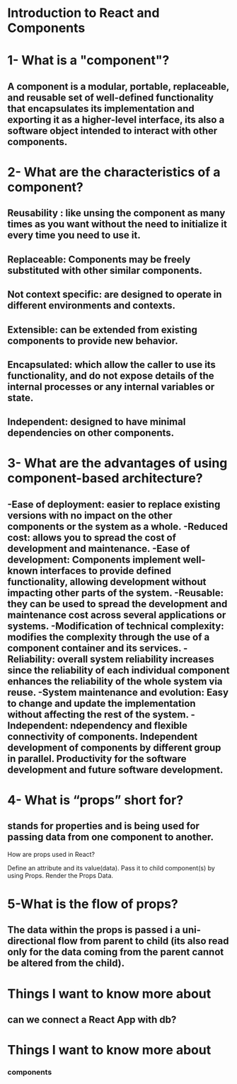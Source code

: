 # Introduction to React and Components
# 1- What is a "component"?

## A component is a modular, portable, replaceable, and reusable set of well-defined functionality that encapsulates its implementation and exporting it as a higher-level interface, its also a software object intended to interact with other components.

# 2- What are the characteristics of a component?

##  Reusability : like unsing the component as many times as you want without the need to initialize it every time you need to use it.
 ## Replaceable: Components may be freely substituted with other similar components.
## Not context specific: are designed to operate in different environments and contexts.
## Extensible: can be extended from existing components to provide new behavior.
## Encapsulated: which allow the caller to use its functionality, and do not expose details of the internal processes or any internal variables or state.
## Independent: designed to have minimal dependencies on other components.

# 3- What are the advantages of using component-based architecture?

## -Ease of deployment: easier to replace existing versions with no impact on the other components or the system as a whole. -Reduced cost: allows you to spread the cost of development and maintenance. -Ease of development: Components implement well-known interfaces to provide defined functionality, allowing development without impacting other parts of the system. -Reusable: they can be used to spread the development and maintenance cost across several applications or systems. -Modification of technical complexity: modifies the complexity through the use of a component container and its services. -Reliability: overall system reliability increases since the reliability of each individual component enhances the reliability of the whole system via reuse. -System maintenance and evolution: Easy to change and update the implementation without affecting the rest of the system. -Independent: ndependency and flexible connectivity of components. Independent development of components by different group in parallel. Productivity for the software development and future software development.

# 4- What is “props” short for?

## stands for properties and is being used for passing data from one component to another.

How are props used in React?

Define an attribute and its value(data).
Pass it to child component(s) by using Props.
Render the Props Data.
# 5-What is the flow of props?

## The data within the props is passed i a uni-directional flow from parent to child (its also read only for the data coming from the parent cannot be altered from the child).
# Things I want to know more about
## can we connect a React App with db?

# Things I want to know more about
### components